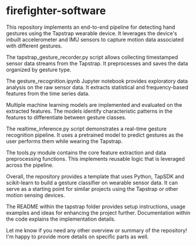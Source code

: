 # firefighter-software
This repository implements an end-to-end pipeline for detecting hand gestures using the Tapstrap wearable device. It leverages the device's inbuilt accelerometer and IMU sensors to capture motion data associated with different gestures.

The tapstrap_gesture_recorder.py script allows collecting timestamped sensor data streams from the Tapstrap. It preprocesses and saves the data organized by gesture type.

The gesture_recognition.ipynb Jupyter notebook provides exploratory data analysis on the raw sensor data. It extracts statistical and frequency-based features from the time series data.

Multiple machine learning models are implemented and evaluated on the extracted features. The models identify characteristic patterns in the features to differentiate between gesture classes.

The realtime_inference.py script demonstrates a real-time gesture recognition pipeline. It uses a pretrained model to predict gestures as the user performs them while wearing the Tapstrap.

The tools.py module contains the core feature extraction and data preprocessing functions. This implements reusable logic that is leveraged across the pipeline.

Overall, the repository provides a template that uses Python, TapSDK and scikit-learn to build a gesture classifier on wearable sensor data. It can serve as a starting point for similar projects using the Tapstrap or other motion sensing devices.

The README within the tapstrap folder provides setup instructions, usage examples and ideas for enhancing the project further. Documentation within the code explains the implementation details.

Let me know if you need any other overview or summary of the repository! I'm happy to provide more details on specific parts as well.